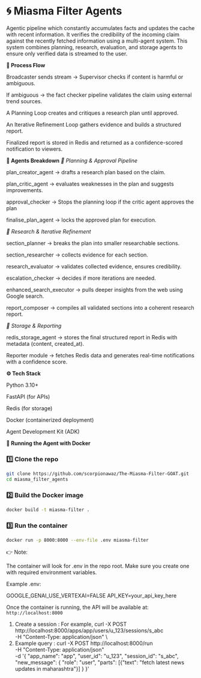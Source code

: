 # 🌀 Miasma Filter Agents
Agentic pipeline which constantly accumulates facts and updates the cache with recent information. It verifies the credibility of the incoming claim against the recently fetched information using a multi-agent system.
This system combines planning, research, evaluation, and storage agents to ensure only verified data is streamed to the user.

**📌 Process Flow**

Broadcaster sends stream → Supervisor checks if content is harmful or ambiguous.

If ambiguous → the fact checker pipeline validates the claim using external trend sources.

A Planning Loop creates and critiques a research plan until approved.

An Iterative Refinement Loop gathers evidence and builds a structured report.

Finalized report is stored in Redis and returned as a confidence-scored notification to viewers.


**🧩 Agents Breakdown**
*🔹 Planning & Approval Pipeline*

plan_creator_agent → drafts a research plan based on the claim.

plan_critic_agent → evaluates weaknesses in the plan and suggests improvements.

approval_checker → Stops the planning loop if the critic agent approves the plan

finalise_plan_agent → locks the approved plan for execution.

*🔹 Research & Iterative Refinement*

section_planner → breaks the plan into smaller researchable sections.

section_researcher → collects evidence for each section.

research_evaluator → validates collected evidence, ensures credibility.

escalation_checker → decides if more iterations are needed.

enhanced_search_executor → pulls deeper insights from the web using Google search.

report_composer → compiles all validated sections into a coherent research report.

*🔹 Storage & Reporting*

redis_storage_agent → stores the final structured report in Redis with metadata (content, created_at).

Reporter module → fetches Redis data and generates real-time notifications with a confidence score.

**⚙️ Tech Stack**

Python 3.10+

FastAPI (for APIs)

Redis (for storage)

Docker (containerized deployment)

Agent Development Kit (ADK)



**🐳 Running the Agent with Docker**
### 1️⃣ Clone the repo
```bash
git clone https://github.com/scorpionawaz/The-Miasma-Filter-GOAT.git
cd miasma_filter_agents
```
### 2️⃣ Build the Docker image
```bash
docker build -t miasma-filter .
```
### 3️⃣ Run the container
```bash
docker run -p 8000:8000 --env-file .env miasma-filter
```

👉 Note:

The container will look for .env in the repo root. Make sure you create one with required environment variables.

Example .env:

GOOGLE_GENAI_USE_VERTEXAI=FALSE
API_KEY=your_api_key_here

Once the container is running, the API will be available at:
`http://localhost:8000`

1) Create a session : 
   For example,
   curl -X POST http://localhost:8000/apps/app/users/u_123/sessions/s_abc \
  -H "Content-Type: application/json" \
2) Example query : 
    curl -X POST http://localhost:8000/run \
  -H "Content-Type: application/json" \
  -d '{
    "app_name": "app",
    "user_id": "u_123",
    "session_id": "s_abc",
    "new_message": {
      "role": "user",
      "parts": [{"text": "fetch latest news updates in maharashtra"}]
    }
  }'




